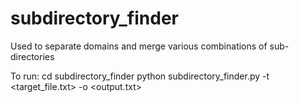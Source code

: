 # subdirectory_finder
Used to separate domains and merge various combinations of sub-directories

To run:
    cd subdirectory_finder
    python subdirectory_finder.py -t <target_file.txt> -o <output.txt>

